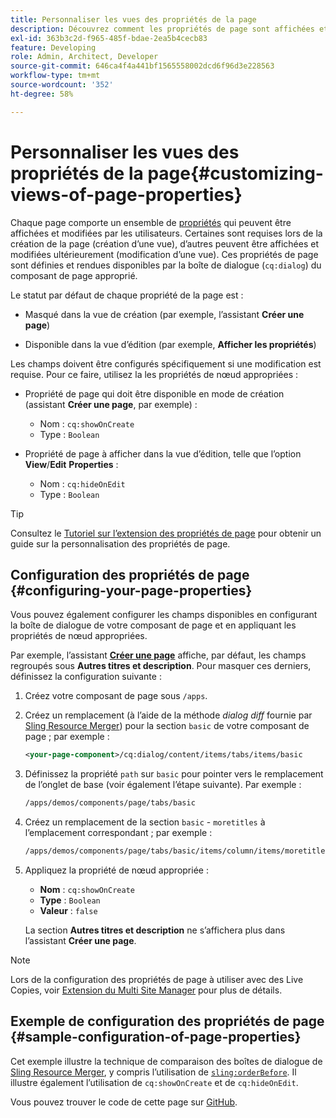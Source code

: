 ```yaml
---
title: Personnaliser les vues des propriétés de la page
description: Découvrez comment les propriétés de page sont affichées et modifiées par les auteurs.
exl-id: 363b3c2d-f965-485f-bdae-2ea5b4cecb83
feature: Developing
role: Admin, Architect, Developer
source-git-commit: 646ca4f4a441bf1565558002dcd6f96d3e228563
workflow-type: tm+mt
source-wordcount: '352'
ht-degree: 58%

---
```


# Personnaliser les vues des propriétés de la page{#customizing-views-of-page-properties}

Chaque page comporte un ensemble de [propriétés](/help/sites-cloud/authoring/sites-console/page-properties.md) qui peuvent être affichées et modifiées par les utilisateurs. Certaines sont requises lors de la création de la page (création d’une vue), d’autres peuvent être affichées et modifiées ultérieurement (modification d’une vue). Ces propriétés de page sont définies et rendues disponibles par la boîte de dialogue (`cq:dialog`) du composant de page approprié.

Le statut par défaut de chaque propriété de la page est :

* Masqué dans la vue de création (par exemple, l’assistant **Créer une page**)

* Disponible dans la vue d’édition (par exemple, **Afficher les propriétés**)

Les champs doivent être configurés spécifiquement si une modification est requise. Pour ce faire, utilisez la les propriétés de nœud appropriées :

* Propriété de page qui doit être disponible en mode de création (assistant **Créer une page**, par exemple) :

   * Nom : `cq:showOnCreate`
   * Type : `Boolean`

* Propriété de page à afficher dans la vue d’édition, telle que l’option **View**/**Edit** **Properties** :

   * Nom : `cq:hideOnEdit`
   * Type : `Boolean`

>[!TIP]
>
>Consultez le [Tutoriel sur l’extension des propriétés de page](https://experienceleague.adobe.com/docs/experience-manager-learn/sites/developing/page-properties-technical-video-develop.html?lang=fr) pour obtenir un guide sur la personnalisation des propriétés de page.

## Configuration des propriétés de page {#configuring-your-page-properties}

Vous pouvez également configurer les champs disponibles en configurant la boîte de dialogue de votre composant de page et en appliquant les propriétés de nœud appropriées.

Par exemple, l’assistant [**Créer une page**](/help/sites-cloud/authoring/sites-console/creating-pages.md#creating-a-new-page) affiche, par défaut, les champs regroupés sous **Autres titres et description**. Pour masquer ces derniers, définissez la configuration suivante :

1. Créez votre composant de page sous `/apps`.
1. Créez un remplacement (à l’aide de la méthode *dialog diff* fournie par [Sling Resource Merger](/help/implementing/developing/introduction/sling-resource-merger.md)) pour la section `basic` de votre composant de page ; par exemple :

   ```xml
   <your-page-component>/cq:dialog/content/items/tabs/items/basic
   ```

1. Définissez la propriété `path` sur `basic` pour pointer vers le remplacement de l’onglet de base (voir également l’étape suivante). Par exemple :

   ```xml
   /apps/demos/components/page/tabs/basic
   ```

1. Créez un remplacement de la section `basic` - `moretitles` à l’emplacement correspondant ; par exemple :

   ```xml
   /apps/demos/components/page/tabs/basic/items/column/items/moretitles
   ```

1. Appliquez la propriété de nœud appropriée :

   * **Nom** : `cq:showOnCreate`
   * **Type** : `Boolean`
   * **Valeur** : `false`

   La section **Autres titres et description** ne s’affichera plus dans l’assistant **Créer une page**.

>[!NOTE]
>
>Lors de la configuration des propriétés de page à utiliser avec des Live Copies, voir [Extension du Multi Site Manager](/help/implementing/developing/extending/msm.md#configuring-msm-locks-on-page-properties) pour plus de détails.

## Exemple de configuration des propriétés de page {#sample-configuration-of-page-properties}

Cet exemple illustre la technique de comparaison des boîtes de dialogue de [Sling Resource Merger](/help/implementing/developing/introduction/sling-resource-merger.md), y compris l’utilisation de [`sling:orderBefore`](/help/implementing/developing/introduction/sling-resource-merger.md#properties). Il illustre également l’utilisation de `cq:showOnCreate` et de `cq:hideOnEdit`.

Vous pouvez trouver le code de cette page sur [GitHub](https://github.com/Adobe-Marketing-Cloud/aem-authoring-extension-page-dialog).
